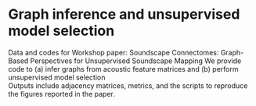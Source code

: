 # Graph inference and unsupervised model selection
Data and codes for  Workshop paper:  Soundscape Connectomes: Graph-Based Perspectives for Unsupervised Soundscape Mapping
We provide code to (a) infer graphs from acoustic feature matrices and (b) perform unsupervised model selection  
Outputs include adjacency matrices, metrics, and the scripts to reproduce the figures reported in the paper.

